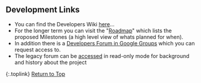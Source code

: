 <!-- START DEVELOPMENT LINKS ----------------- -->
## Development Links

 * You can find the Developers Wiki [here](https://github.com/TV-Rename/tvrename/wiki "Read the Wiki")...
 * For the longer term you can visit the "[Roadmap]( https://github.com/TV-Rename/tvrename/milestones?direction=asc&sort=due_date&state=open "Visit TV Rename's Roadmap")" which lists the proposed Milestones (a high level view of whats planned for when).
 * In addition there is a [Developers Forum in Google Groups](https://groups.google.com/forum/#!forum/tv-rename-development) which you can request access to.
 * The legacy forum can be [accessed](http://old.tvrename.com/bbold/) in read-only mode for background and history about the project

{:.toplink}
[Return to Top]()
<!-- END DEVELOPMENT LINKS ------------------- -->
